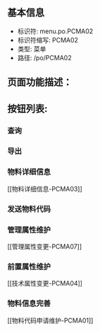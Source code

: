 
## 基本信息

- 标识符: menu.po.PCMA02
- 标识符缩写: PCMA02
- 类型: 菜单
- 路径: /po/PCMA02

## 页面功能描述：





## 按钮列表:


### 查询



### 导出



### 物料详细信息

[[物料详细信息-PCMA03]]

### 发送物料代码



### 管理属性维护

[[管理属性变更-PCMA07]]

### 前置属性维护

[[技术属性变更-PCMA04]]

### 物料信息完善

[[物料代码申请维护-PCMA01]]
